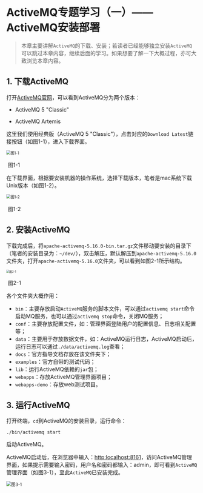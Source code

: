 # ActiveMQ专题学习（一）——ActiveMQ安装部署

> 本章主要讲解`ActiveMQ`的下载、安装；若读者已经能够独立安装`ActiveMQ`可以跳过本章内容，继续后面的学习。如果想要了解一下大概过程，亦可大致浏览本章内容。



## 1. 下载ActiveMQ

打开[ActiveMQ官网](http://activemq.apache.org/ "http://activemq.apache.org/")，可以看到ActiveMQ分为两个版本：

- ActiveMQ 5 "Classic"

- ActiveMQ Artemis

这里我们使用经典版（ActiveMQ 5 "Classic"），点击对应的`Download Latest`链接按钮（如图1-1），进入下载界面。

<img src="/Users/bethanwang/师创——工作/专题课/ActiveMQ/pic/activemq官网首页.png" alt="图1-1" style="zoom:70%;" />

​																									图1-1

在下载界面，根据要安装机器的操作系统，选择下载版本，笔者是mac系统下载Unix版本（如图1-2）。

<img src="/Users/bethanwang/师创——工作/专题课/ActiveMQ/pic/activemq下载列表.png" alt="图1-2" style="zoom:70%;" />



​																									图1-2



## 2. 安装ActiveMQ

下载完成后，将`apache-activemq-5.16.0-bin.tar.gz`文件移动要安装的目录下（笔者的安装目录为：`~/dev/`），双击解压，默认解压到`apache-activemq-5.16.0`文件夹，打开`apache-activemq-5.16.0`文件夹，可以看到如图2-1所示结构。

<img src="/Users/bethanwang/师创——工作/专题课/ActiveMQ/pic/activemq文件夹结构.png" alt="图2-1" style="zoom:50%;" />

​																									图2-1

各个文件夹大概作用：

- `bin`：主要存放启动`ActiveMQ`服务的脚本文件，可以通过`activemq start`命令启动MQ服务，也可以通过`activemq stop`命令，关闭MQ服务；
- `conf`：主要存放配置文件，如：管理界面登陆用户的配置信息、日志相关配置等；
- `data`：主要用于存放数据文件，如：ActiveMQ运行日志，ActiveMQ启动后，运行日志可以通过`./data/activemq.log`查看；
- `docs`：官方指导文档存放在该文件夹下；
- `examples`：官方自带的测试代码；
- `lib`：运行ActiveMQ依赖的`jar`包；
- `webapps`：存放ActiveMQ管理界面项目；
- `webapps-demo`：存放web测试项目。



## 3. 运行ActiveMQ

打开终端，`cd`到ActiveMQ的安装目录，运行命令：

```shell
./bin/activemq start
```

启动ActiveMQ。

ActiveMQ启动后，在浏览器中输入：[http:localhost:8161]("http:localhost:8161")，访问ActiveMQ管理界面，如果提示需要输入密码，用户名和密码都输入：admin，即可看到`ActiveMQ`管理界面（如图3-1），至此`ActiveMQ`已安装完成。

<img src="/Users/bethanwang/师创——工作/专题课/ActiveMQ/pic/activemq管理界面.png" alt="图3-1" style="zoom:80%;" />



